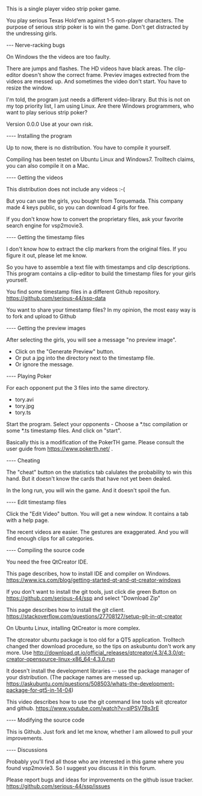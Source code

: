 This is a single player video strip poker game.

You play serious Texas Hold'em against 1-5 non-player characters. The purpose of serious strip poker is to win the game. Don't get distracted by the undressing girls.


--- Nerve-racking bugs

On Windows the the videos are too faulty.

There are jumps and flashes. The HD videos have black areas. The clip-editor doesn't show the correct frame. Previev images extrected from the videos are messed up. And sometimes the video don't start. You have to resize the window.

I'm told, the program just needs a different video-library. But this is not on my top priority list, I am using Linux. Are there Windows programmers, who want to play serious strip poker?

Version 0.0.0  Use at your own risk.


---- Installing the program

Up to now, there is no distribution. You have to compile it yourself.

Compiling has been testet on Ubuntu Linux and Windows7. Trolltech claims, you can also compile it on a Mac.


---- Getting the videos

This distribution does not include any videos :-(

But you can use the girls, you bought from Torquemada.
This company made 4 keys public, so you can download 4 girls for free.

If you don't know how to convert the proprietary files, ask your favorite search engine for vsp2movie3.


---- Getting the timestamp files

I don't know how to extract the clip markers from the original files. If you figure it out, please let me know.

So you have to assemble a text file with timestamps and clip descriptions. This program contains a clip-editor to build the timestamp files for your girls yourself.

You find some timestamp files in a different Github repository. https://github.com/serious-44/ssp-data

You want to share your timestamp files? In my opinion, the most easy way is to fork and upload to Github


---- Getting the preview images

After selecting the girls, you will see a message "no preview image".
- Click on the "Generate Preview" button.
- Or put a jpg into the directory next to the timestamp file.
- Or ignore the message.


---- Playing Poker

For each opponent put the 3 files into the same directory.

- tory.avi
- tory.jpg
- tory.ts

Start the program. Select your opponents - Choose a *.tsc compilation or some *.ts timestamp files. And click on "start".

Basically this is a modification of the PokerTH game. Please consult the user guide from https://www.pokerth.net/ .


---- Cheating

The "cheat" button on the statistics tab calulates the probability to win this hand. But it doesn't know the cards that have not yet been dealed.

In the long run, you will win the game. And it doesn't spoil the fun.


---- Edit timestamp files

Click the "Edit Video" button.
You will get a new window. It contains a tab with a help page.

The recent videos are easier. The gestures are exaggerated. And you will find enough clips for all categories.


---- Compiling the source code

You need the free QtCreator IDE.

This page describes, how to install IDE and compiler on Windows.
https://www.ics.com/blog/getting-started-qt-and-qt-creator-windows

If you don't want to install the git tools, just click die green Button on https://github.com/serious-44/ssp and select "Download Zip"

This page describes how to install the git client.
https://stackoverflow.com/questions/27708127/setup-git-in-qt-creator

On Ubuntu Linux, intalling QtCreator is more complex.

The qtcreator ubuntu package is too old for a QT5 application. Trolltech changed ther download procedure, so the tips on askubuntu don't work any more.
Use http://download.qt.io/official_releases/qtcreator/4.3/4.3.0/qt-creator-opensource-linux-x86_64-4.3.0.run

It doesn't install the development libraries -- use the package manager of your distribution.
(The package names are messed up. https://askubuntu.com/questions/508503/whats-the-development-package-for-qt5-in-14-04)

This video describes how to use the git command line tools wit qtcreator and github.
https://www.youtube.com/watch?v=qlPSV7Bs3rE


---- Modifying the source code

This is Github. Just fork and let me know, whether I am allowed to pull your improvements.


---- Discussions

Probably you'll find all those who are interested in this game where you found vsp2movie3. So I suggest you discuss it in this forum.

Please report bugs and ideas for improvements on the github issue tracker.
https://github.com/serious-44/ssp/issues

